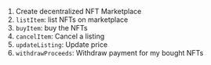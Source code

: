 1. Create decentralized NFT Marketplace
  1. `listItem`: list NFTs on marketplace
  2. `buyItem`: buy the NFTs
  3. `cancelItem`: Cancel a listing
  4. `updateListing`: Update price
  5. `withdrawProceeds`: Withdraw payment for my bought NFTs
